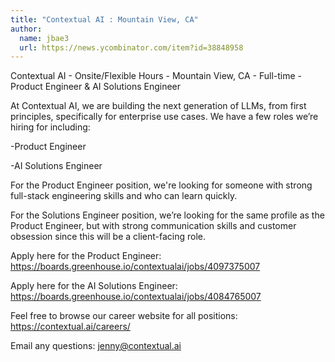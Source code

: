 ```yaml
---
title: "Contextual AI : Mountain View, CA"
author:
  name: jbae3
  url: https://news.ycombinator.com/item?id=38848958
---
```

Contextual AI - Onsite&#x2F;Flexible Hours - Mountain View, CA - Full-time - Product Engineer &amp; AI Solutions Engineer

At Contextual AI, we are building the next generation of LLMs, from first principles, specifically for enterprise use cases.
We have a few roles we’re hiring for including:

-Product Engineer

-AI Solutions Engineer

For the Product Engineer position, we&#x27;re looking for someone with strong full-stack engineering skills and who can learn quickly.

For the Solutions Engineer position, we’re looking for the same profile as the Product Engineer, but with strong communication skills and customer obsession since this will be a client-facing role.

Apply here for the Product Engineer: <a href="https:&#x2F;&#x2F;boards.greenhouse.io&#x2F;contextualai&#x2F;jobs&#x2F;4097375007" rel="nofollow">https:&#x2F;&#x2F;boards.greenhouse.io&#x2F;contextualai&#x2F;jobs&#x2F;4097375007</a>

Apply here for the AI Solutions Engineer: <a href="https:&#x2F;&#x2F;boards.greenhouse.io&#x2F;contextualai&#x2F;jobs&#x2F;4084765007" rel="nofollow">https:&#x2F;&#x2F;boards.greenhouse.io&#x2F;contextualai&#x2F;jobs&#x2F;4084765007</a>

Feel free to browse our career website for all positions:
<a href="https:&#x2F;&#x2F;contextual.ai&#x2F;careers&#x2F;" rel="nofollow">https:&#x2F;&#x2F;contextual.ai&#x2F;careers&#x2F;</a>

Email any questions: jenny@contextual.ai
